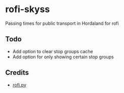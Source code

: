 # rofi-skyss
Passing times for public transport in Hordaland for rofi

## Todo
- Add option to clear stop groups cache
- Add option for only showing certain stop groups

## Credits
- [rofi.py](https://github.com/bcbnz/python-rofi)

